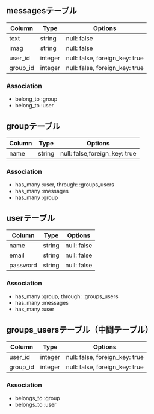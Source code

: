 ## messagesテーブル
|Column|Type|Options|
|------|----|-------|
|text|string|null: false|
|imag|string|null: false|
|user_id|integer|null: false, foreign_key: true|
|group_id|integer|null: false, foreign_key: true|
### Association
- belong_to :group
- belong_to :user

## groupテーブル
|Column|Type|Options|
|------|----|-------|
|name|string|null: false,foreign_key: true|
### Association
- has_many :user, through:  :groups_users
- has_many :messages
- has_many :group

## userテーブル
|Column|Type|Options|
|------|----|-------|
|name|string|null: false|
|email|string|null: false|
|password|string|null: false|
### Association
- has_many :group, through:  :groups_users
- has_many :messages
- has_many :user

## groups_usersテーブル（中間テーブル）
|Column|Type|Options|
|------|----|-------|
|user_id|integer|null: false, foreign_key: true|
|group_id|integer|null: false, foreign_key: true|
### Association
- belongs_to :group
- belongs_to :user


